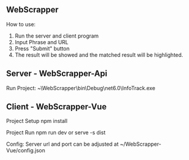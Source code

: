 ## WebScrapper
How to use:
1. Run the server and client program
2. Input Phrase and URL
3. Press "Submit" button
4. The result will be showed and the matched result will be highlighted.
 
## Server - WebScrapper-Api
Run Project:
	~\WebScrapper\bin\Debug\net6.0\InfoTrack.exe

## Client - WebScrapper-Vue
Project Setup
	npm install 

Project Run
	npm run dev
	or
	serve -s dist
	
Config: 
Server url and port can be adjusted at
	~/WebScrapper-Vue/config.json

